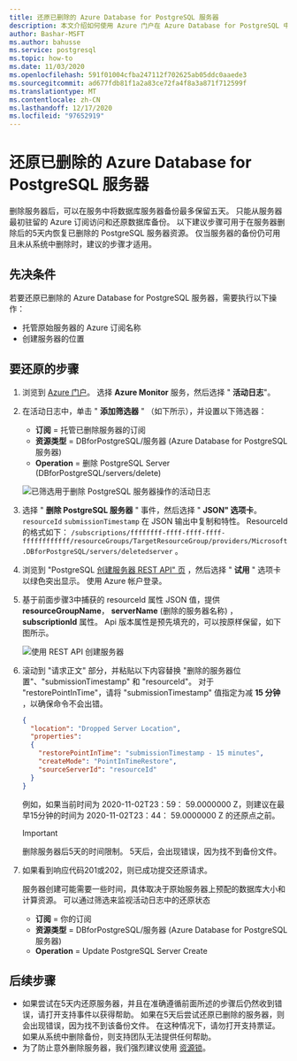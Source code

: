 ```yaml
---
title: 还原已删除的 Azure Database for PostgreSQL 服务器
description: 本文介绍如何使用 Azure 门户在 Azure Database for PostgreSQL 中还原已删除的服务器。
author: Bashar-MSFT
ms.author: bahusse
ms.service: postgresql
ms.topic: how-to
ms.date: 11/03/2020
ms.openlocfilehash: 591f01004cfba247112f702625ab05ddc0aaede3
ms.sourcegitcommit: ad677fdb81f1a2a83ce72fa4f8a3a871f712599f
ms.translationtype: MT
ms.contentlocale: zh-CN
ms.lasthandoff: 12/17/2020
ms.locfileid: "97652919"
---
```

# <a name="restore-a-dropped-azure-database-for-postgresql-server"></a>还原已删除的 Azure Database for PostgreSQL 服务器

删除服务器后，可以在服务中将数据库服务器备份最多保留五天。 只能从服务器最初驻留的 Azure 订阅访问和还原数据库备份。 以下建议步骤可用于在服务器删除后的5天内恢复已删除的 PostgreSQL 服务器资源。 仅当服务器的备份仍可用且未从系统中删除时，建议的步骤才适用。 

## <a name="pre-requisites"></a>先决条件
若要还原已删除的 Azure Database for PostgreSQL 服务器，需要执行以下操作：
- 托管原始服务器的 Azure 订阅名称
- 创建服务器的位置

## <a name="steps-to-restore"></a>要还原的步骤

1. 浏览到 [Azure 门户](https://portal.azure.com/#blade/Microsoft_Azure_ActivityLog/ActivityLogBlade)。 选择 **Azure Monitor** 服务，然后选择 " **活动日志**"。

2. 在活动日志中，单击 " **添加筛选器** " （如下所示），并设置以下筛选器：

    - **订阅** = 托管已删除服务器的订阅
    - **资源类型** = DBforPostgreSQL/服务器 (Azure Database for PostgreSQL 服务器) 
    - **Operation** = 删除 PostgreSQL Server (DBforPostgreSQL/servers/delete) 
 
    ![已筛选用于删除 PostgreSQL 服务器操作的活动日志](./media/howto-restore-dropped-server/activity-log-azure.png)

3. 选择 " **删除 PostgreSQL 服务器** " 事件，然后选择 " **JSON" 选项卡**。 `resourceId` `submissionTimestamp` 在 JSON 输出中复制和特性。 ResourceId 的格式如下： `/subscriptions/ffffffff-ffff-ffff-ffff-ffffffffffff/resourceGroups/TargetResourceGroup/providers/Microsoft.DBforPostgreSQL/servers/deletedserver` 。


 4. 浏览到 "PostgreSQL [创建服务器 REST API" 页](/rest/api/PostgreSQL/servers/create) ，然后选择 " **试用** " 选项卡以绿色突出显示。 使用 Azure 帐户登录。

 5. 基于前面步骤3中捕获的 resourceId 属性 JSON 值，提供 **resourceGroupName**， **serverName** (删除的服务器名称) ， **subscriptionId** 属性。 Api 版本属性是预先填充的，可以按原样保留，如下图所示。

    ![使用 REST API 创建服务器](./media/howto-restore-dropped-server/create-server-from-rest-api-azure.png)
  
 6. 滚动到 "请求正文" 部分，并粘贴以下内容替换 "删除的服务器位置"、"submissionTimestamp" 和 "resourceId"。 对于 "restorePointInTime"，请将 "submissionTimestamp" 值指定为减 **15 分钟** ，以确保命令不会出错。
    
    ```json
    {
      "location": "Dropped Server Location",  
      "properties": 
      {
        "restorePointInTime": "submissionTimestamp - 15 minutes",
        "createMode": "PointInTimeRestore",
        "sourceServerId": "resourceId"
      }
    }
    ```

    例如，如果当前时间为 2020-11-02T23：59： 59.0000000 Z，则建议在最早15分钟的时间为 2020-11-02T23：44： 59.0000000 Z 的还原点之前。

    > [!Important]
    > 删除服务器后5天的时间限制。 5天后，会出现错误，因为找不到备份文件。
    
7. 如果看到响应代码201或202，则已成功提交还原请求。 

    服务器创建可能需要一些时间，具体取决于原始服务器上预配的数据库大小和计算资源。 可以通过筛选来监视活动日志中的还原状态 
   - **订阅** = 你的订阅
   - **资源类型** = DBforPostgreSQL/服务器 (Azure Database for PostgreSQL 服务器)  
   - **Operation** = Update PostgreSQL Server Create

## <a name="next-steps"></a>后续步骤
- 如果尝试在5天内还原服务器，并且在准确遵循前面所述的步骤后仍然收到错误，请打开支持事件以获得帮助。 如果在5天后尝试还原已删除的服务器，则会出现错误，因为找不到该备份文件。 在这种情况下，请勿打开支持票证。 如果从系统中删除备份，则支持团队无法提供任何帮助。 
- 为了防止意外删除服务器，我们强烈建议使用 [资源锁](https://techcommunity.microsoft.com/t5/azure-database-for-PostgreSQL/preventing-the-disaster-of-accidental-deletion-for-your-PostgreSQL/ba-p/825222)。
